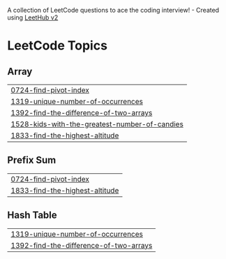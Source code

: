 A collection of LeetCode questions to ace the coding interview! - Created using [LeetHub v2](https://github.com/arunbhardwaj/LeetHub-2.0)
<!---LeetCode Topics Start-->
# LeetCode Topics
## Array
|  |
| ------- |
| [0724-find-pivot-index](https://github.com/shahriar808/LeetCode-75/tree/master/0724-find-pivot-index) |
| [1319-unique-number-of-occurrences](https://github.com/shahriar808/LeetCode-75/tree/master/1319-unique-number-of-occurrences) |
| [1392-find-the-difference-of-two-arrays](https://github.com/shahriar808/LeetCode-75/tree/master/1392-find-the-difference-of-two-arrays) |
| [1528-kids-with-the-greatest-number-of-candies](https://github.com/shahriar808/LeetCode-75/tree/master/1528-kids-with-the-greatest-number-of-candies) |
| [1833-find-the-highest-altitude](https://github.com/shahriar808/LeetCode-75/tree/master/1833-find-the-highest-altitude) |
## Prefix Sum
|  |
| ------- |
| [0724-find-pivot-index](https://github.com/shahriar808/LeetCode-75/tree/master/0724-find-pivot-index) |
| [1833-find-the-highest-altitude](https://github.com/shahriar808/LeetCode-75/tree/master/1833-find-the-highest-altitude) |
## Hash Table
|  |
| ------- |
| [1319-unique-number-of-occurrences](https://github.com/shahriar808/LeetCode-75/tree/master/1319-unique-number-of-occurrences) |
| [1392-find-the-difference-of-two-arrays](https://github.com/shahriar808/LeetCode-75/tree/master/1392-find-the-difference-of-two-arrays) |
<!---LeetCode Topics End-->